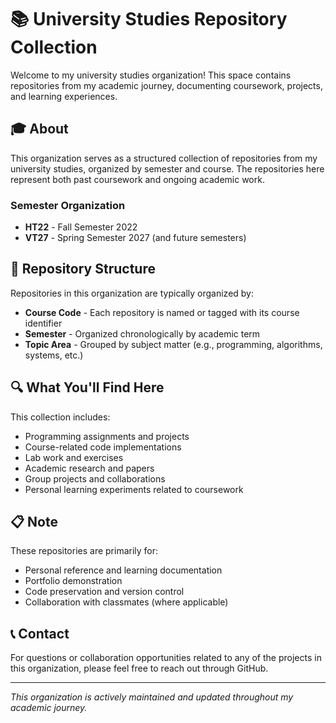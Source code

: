 # 📚 University Studies Repository Collection

Welcome to my university studies organization! This space contains repositories from my academic journey, documenting coursework, projects, and learning experiences.

## 🎓 About

This organization serves as a structured collection of repositories from my university studies, organized by semester and course. The repositories here represent both past coursework and ongoing academic work.

### Semester Organization

- **HT22** - Fall Semester 2022
- **VT27** - Spring Semester 2027 (and future semesters)

## 📂 Repository Structure

Repositories in this organization are typically organized by:
- **Course Code** - Each repository is named or tagged with its course identifier
- **Semester** - Organized chronologically by academic term
- **Topic Area** - Grouped by subject matter (e.g., programming, algorithms, systems, etc.)

## 🔍 What You'll Find Here

This collection includes:
- Programming assignments and projects
- Course-related code implementations
- Lab work and exercises
- Academic research and papers
- Group projects and collaborations
- Personal learning experiments related to coursework

## 📋 Note

These repositories are primarily for:
- Personal reference and learning documentation
- Portfolio demonstration
- Code preservation and version control
- Collaboration with classmates (where applicable)

## 📞 Contact

For questions or collaboration opportunities related to any of the projects in this organization, please feel free to reach out through GitHub.

---

*This organization is actively maintained and updated throughout my academic journey.*